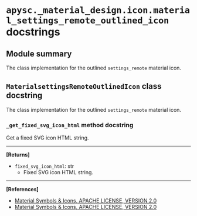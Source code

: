 # `apysc._material_design.icon.material_settings_remote_outlined_icon` docstrings

## Module summary

The class implementation for the outlined `settings_remote` material icon.

## `MaterialsettingsRemoteOutlinedIcon` class docstring

The class implementation for the outlined `settings_remote` material icon.

### `_get_fixed_svg_icon_html` method docstring

Get a fixed SVG icon HTML string.<hr>

**[Returns]**

- `fixed_svg_icon_html`: str
  - Fixed SVG icon HTML string.

<hr>

**[References]**

- [Material Symbols & Icons, APACHE LICENSE, VERSION 2.0](https://fonts.google.com/icons?icon.size=24&icon.color=%23e8eaed)
- [Material Symbols & Icons, APACHE LICENSE, VERSION 2.0](https://www.apache.org/licenses/LICENSE-2.0.html)